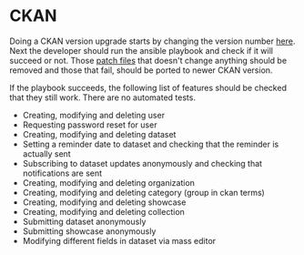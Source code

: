 # CKAN

Doing a CKAN version upgrade starts by changing the version number [here](https://github.com/6aika/sixodp/blob/master/ansible/roles/ckan-install/vars/main.yml). Next the developer should run the ansible playbook and check if it will succeed or not. Those [patch files](https://github.com/6aika/sixodp/tree/master/ansible/roles/ckan-install-patches/files/patches) that doesn't change anything should be removed and those that fail, should be ported to newer CKAN version.

If the playbook succeeds, the following list of features should be checked that they still work. There are no automated tests.

* Creating, modifying and deleting user
* Requesting password reset for user
* Creating, modifying and deleting dataset
* Setting a reminder date to dataset and checking that the reminder is actually sent
* Subscribing to dataset updates anonymously and checking that notifications are sent
* Creating, modifying and deleting organization
* Creating, modifying and deleting category \(group in ckan terms\)
* Creating, modifying and deleting showcase
* Creating, modifying and deleting collection
* Submitting dataset anonymously
* Submitting showcase anonymously
* Modifying different fields in dataset via mass editor

